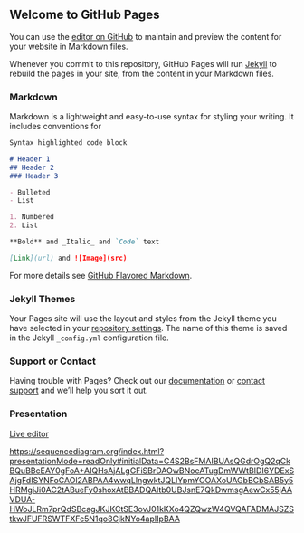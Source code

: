 ## Welcome to GitHub Pages

You can use the [editor on GitHub](https://github.com/addicted2sounds/reportero-news/edit/master/docs/index.md) to maintain and preview the content for your website in Markdown files.

Whenever you commit to this repository, GitHub Pages will run [Jekyll](https://jekyllrb.com/) to rebuild the pages in your site, from the content in your Markdown files.

### Markdown

Markdown is a lightweight and easy-to-use syntax for styling your writing. It includes conventions for

```markdown
Syntax highlighted code block

# Header 1
## Header 2
### Header 3

- Bulleted
- List

1. Numbered
2. List

**Bold** and _Italic_ and `Code` text

[Link](url) and ![Image](src)
```

For more details see [GitHub Flavored Markdown](https://guides.github.com/features/mastering-markdown/).

### Jekyll Themes

Your Pages site will use the layout and styles from the Jekyll theme you have selected in your [repository settings](https://github.com/addicted2sounds/reportero-news/settings/pages). The name of this theme is saved in the Jekyll `_config.yml` configuration file.

### Support or Contact

Having trouble with Pages? Check out our [documentation](https://docs.github.com/categories/github-pages-basics/) or [contact support](https://support.github.com/contact) and we’ll help you sort it out.

### Presentation

[Live editor](https://mermaid-js.github.io/mermaid-live-editor)

https://sequencediagram.org/index.html?presentationMode=readOnly#initialData=C4S2BsFMAIBUAsQGdrOgQ2qCkBQuBBcEAY0gFoA+AIQHsAjALgGFiSBrDAOwBNoeATugDmWWtBIDI6YDExSAjgFdISYNFoCAOl2ABPAA4wwqLlngwktJQLIYpmYOOAXoUAGbBCbSAB5y5HRMgiJi0AC2tABueFy0shoxAtBBADQAItb0UBJsnE7QkDwmsgAewCx55jAAVDUA-HWoJLRm7prQdSBcagJKJKCtSE3ovJ01kKXo4QZQwzW4QVQAFADMAJSZStkwJFUFRSWTFXFc5N1qo8CjkNYo4apIIpBAA
